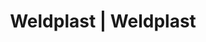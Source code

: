 ---
Filename: "eshop-products-variant77"
Link: "file:/Users/vinayakpatel/Downloads/www.weldplast.cz/eshop_products_compare/add/eshop-products-variant77"
product_name: "null"
product_id: "null"
title: "Weldplast | Weldplast"
product_desc: ""
product_specs: ""
product_downloads: ""
href: ""
p_desc_2: ""
accessories: ""
similar_products: ""
---